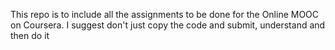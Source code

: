 This repo is to include all the assignments to be done for the Online MOOC on Coursera. I suggest don't just copy the code and submit, understand and then do it
